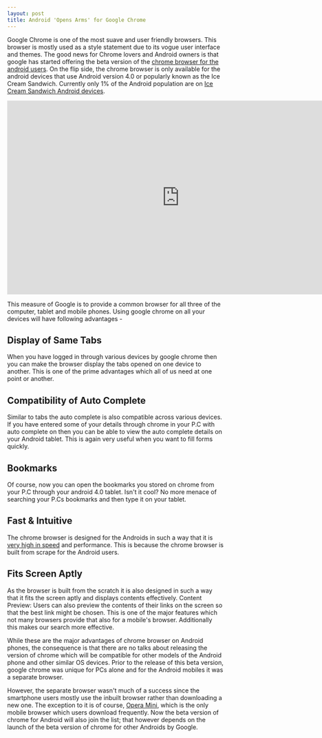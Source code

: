 ```yaml
---
layout: post
title: Android 'Opens Arms' for Google Chrome
---
```


Google Chrome is one of the most suave and user friendly browsers. This browser is mostly used as a style statement due to its vogue user interface and themes. The good news for Chrome lovers and Android owners is that google has started offering the beta version of the <a href="http://chrome.blogspot.com/2012/02/introducing-chrome-for-android.html">chrome browser for the android users</a>. On the flip side, the chrome browser is only available for the android devices that use Android version 4.0 or popularly known as the Ice Cream Sandwich. Currently only 1% of the Android population are on <a href="https://market.android.com/details?id=com.android.chrome">Ice Cream Sandwich Android devices</a>.

<iframe width="800" height="450" src="http://www.youtube.com/embed/lVjw7n_U37A" frameborder="0" allowfullscreen></iframe>

This measure of Google is to provide a common browser for all three of the computer, tablet and mobile phones. Using google chrome on all your devices will have following advantages - 

## Display of Same Tabs

When you have logged in through various devices by google chrome then you can make the browser display the tabs opened on one device to another. This is one of the prime advantages which all of us need at one point or another.

## Compatibility of Auto Complete

Similar to tabs the auto complete is also compatible across various devices. If you have entered some of your details through chrome in your P.C with auto complete on then you can be able to view the auto complete details on your Android tablet. This is again very useful when you want to fill forms quickly.

## Bookmarks

Of course, now you can open the bookmarks you stored on chrome from your P.C through your android 4.0 tablet. Isn't it cool? No more menace of searching your P.Cs bookmarks and then type it on your tablet.

## Fast & Intuitive

The chrome browser is designed for the Androids in such a way that it is <a href="http://www.youtube.com/watch?v=nCgQDjiotG0">very high in speed</a> and performance. This is because the chrome browser is built from scrape for the Android users.

## Fits Screen Aptly

As the browser is built from the scratch it is also designed in such a way that it fits the screen aptly and displays contents effectively. Content Preview: Users can also preview the contents of their links on the screen so that the best link might be chosen. This is one of the major features which not many browsers provide that also for a mobile's browser. Additionally this makes our search more effective.

While these are the major advantages of chrome browser on Android phones, the consequence is that there are no talks about releasing the version of chrome which will be compatible for other models of the Android phone and other similar OS devices. Prior to the release of this beta version, google chrome was unique for PCs alone and for the Android mobiles it was a separate browser.

However, the separate browser wasn't much of a success since the smartphone users mostly use the inbuilt browser rather than downloading a new one. The exception to it is of course, <a href="http://www.readwriteweb.com/archives/opera_mini_is_most_downloaded_mobile_app.php">Opera Mini</a>, which is the only mobile browser which users download frequently. Now the beta version of chrome for Android will also join the list; that however depends on the launch of the beta version of chrome for other Androids by Google.
